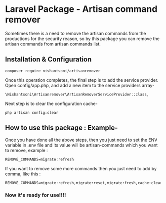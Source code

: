 # Laravel Package - Artisan command remover 

Sometimes there is a need to remove the artisan commands from the productions for the security reason, so by this package you can remove the artisan commands from artisan commands list. 

## Installation & Configuration

```
composer require nishantsoni/artisanremover
```

Once this operation completes, the final step is to add the service provider. Open config/app.php, and add a new item to the service providers array-

```
\Nishantsoni\Artisanremover\ArtisanRemoverServiceProvider::class,
```

Next step is to clear the configuration cache- 

```
php artisan config:clear
```

## How to use this package : Example-

Once you have done all the above steps, then you just need to set the ENV variable in .env file and its value will be artisan-commands which you want to remove, example : 

```
REMOVE_COMMANDS=migrate:refresh
```

If you want to remove some more commands then you just need to add by comma, like this : 

```
REMOVE_COMMANDS=migrate:refresh,migrate:reset,migrate:fresh,cache:clear
```



### Now it's ready for use!!!!
